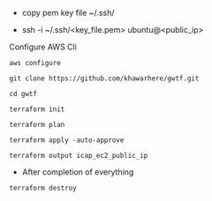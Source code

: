 - copy pem key file ~/.ssh/

- ssh -i ~/.ssh/<key_file.pem> ubuntu@<public_ip>


Configure AWS Cli
```
aws configure
```

```
git clone https://github.com/khawarhere/gwtf.git

cd gwtf

terraform init

terraform plan

terraform apply -auto-approve

terraform output icap_ec2_public_ip
```


- After completion of everything

```
terraform destroy
```